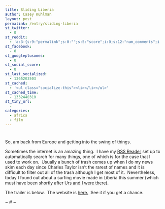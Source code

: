 ```yaml
---
title: Sliding Liberia
author: Casey Kuhlman
layout: post
permalink: /entry/sliding-liberia
st_twitter:
  - 0
st_reddit:
  - 'a:3:{s:9:"permalink";s:0:"";s:5:"score";i:0;s:12:"num_comments";i:0;}'
st_facebook:
  - 0
st_googleplusones:
  - 0
st_social_score:
  - 0
st_last_socialized:
  - 1365203503
st_cached:
  - '<ul class="socialize-this"><li></li></ul>'
st_cached_time:
  - 1332440310
st_tiny_url:
  - 
categories:
  - africa
  - film
---
```

# 

So, am back from Europe and getting into the swing of things.  

Sometimes the internet is an amazing thing.  I have my [RSS Reader][1] set up to automatically search for many things, one of which is for the case that I used to work on.  Usually a bunch of trash comes up when I do my news skim each day since Charles Taylor isn’t the rarest of names and it is difficult to filter out all of the trash although I get most of it.  Nevertheless, today I found out about a surfing movie made in Liberia this summer (which must have been shortly after [Urs and I were there][2]).  

 [1]: http://www.newsgator.com/Individuals/FeedDemon/Default.aspx
 [2]: http://caseykuhlman.typepad.com/photos/little_america/index.html

The trailer is below.  The website is [here.][3]  See it if you get a chance.  

 [3]: http://www.slidingliberia.com/

~ # ~